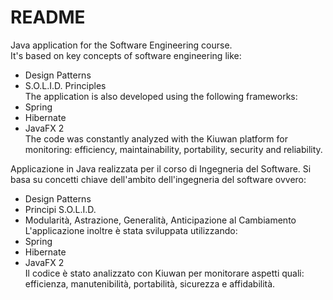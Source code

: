 # README #
Java application for the Software Engineering course.  
It's based on key concepts of software engineering like:  
- Design Patterns  
- S.O.L.I.D. Principles  
The application is also developed using the following frameworks:  
- Spring  
- Hibernate  
- JavaFX 2  
The code was constantly analyzed with the Kiuwan platform for monitoring: efficiency, maintainability, portability, security and reliability.

Applicazione in Java realizzata per il corso di Ingegneria del Software. Si basa su concetti chiave dell'ambito dell'ingegneria del software ovvero:  
- Design Patterns  
- Principi S.O.L.I.D.  
- Modularità, Astrazione, Generalità, Anticipazione al Cambiamento  
L'applicazione inoltre è stata sviluppata utilizzando:  
- Spring  
- Hibernate  
- JavaFX 2  
Il codice è stato analizzato con Kiuwan per monitorare aspetti quali: efficienza, manutenibilità, portabilità, sicurezza e affidabilità.